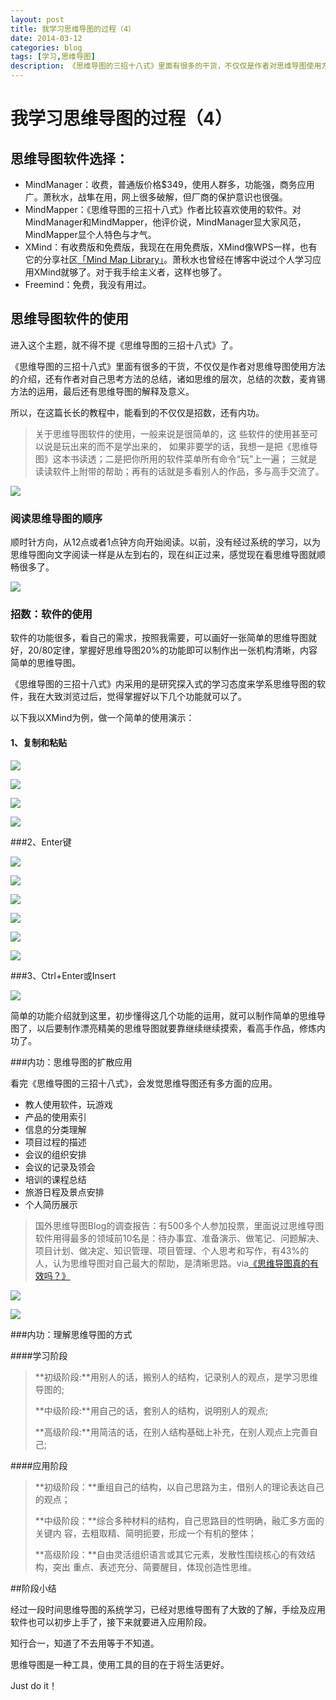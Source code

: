 ```yaml
---
layout: post
title: 我学习思维导图的过程（4）
date: 2014-03-12
categories: blog
tags: [学习,思维导图]
description: 《思维导图的三招十八式》里面有很多的干货，不仅仅是作者对思维导图使用方法的介绍，还有作者对自己思考方法的总结，诸如思维的层次，总结的次数，麦肯锡方法的运用，最后还有思维导图的解释及意义。
---
```


# 我学习思维导图的过程（4）

## 思维导图软件选择：

- MindManager：收费，普通版价格$349，使用人群多，功能强，商务应用广。萧秋水，战隼在用，网上很多破解，但厂商的保护意识也很强。
- MindMapper：《思维导图的三招十八式》作者比较喜欢使用的软件。对MindManager和MindMapper，他评价说，MindManager显大家风范，MindMapper显个人特色与才气。
- XMind：有收费版和免费版，我现在在用免费版，XMind像WPS一样，也有它的分享社区[「Mind Map Library」](http://www.xmind.net/share/)。萧秋水也曾经在博客中说过个人学习应用XMind就够了。对于我手绘主义者，这样也够了。
- Freemind：免费，我没有用过。

## 思维导图软件的使用

进入这个主题，就不得不提《思维导图的三招十八式》了。

《思维导图的三招十八式》里面有很多的干货，不仅仅是作者对思维导图使用方法的介绍，还有作者对自己思考方法的总结，诸如思维的层次，总结的次数，麦肯锡方法的运用，最后还有思维导图的解释及意义。

所以，在这篇长长的教程中，能看到的不仅仅是招数，还有内功。

>关于思维导图软件的使用，一般来说是很简单的，这 些软件的使用甚至可以说是玩出来的而不是学出来的， 如果非要学的话，我想一是把《思维导图》这本书读透；二是把你所用的软件菜单所有命令“玩”上一遍； 三就是读读软件上附带的帮助；再有的话就是多看别人的作品，多与高手交流了。

![](http://cnfeat.qiniudn.com/%E5%9B%BE%E5%83%8F%202014-03-12-002.png)

### 阅读思维导图的顺序

顺时针方向，从12点或者1点钟方向开始阅读。以前，没有经过系统的学习，以为思维导图向文字阅读一样是从左到右的，现在纠正过来，感觉现在看思维导图就顺畅很多了。

![](http://cnfeat.qiniudn.com/%E5%9B%BE%E5%83%8F_2014-03-12-000_031214_013906_PM.jpg)

### 招数：软件的使用

软件的功能很多，看自己的需求，按照我需要，可以画好一张简单的思维导图就好，20/80定律，掌握好思维导图20%的功能即可以制作出一张机构清晰，内容简单的思维导图。

《思维导图的三招十八式》内采用的是研究探入式的学习态度来学系思维导图的软件，我在大致浏览过后，觉得掌握好以下几个功能就可以了。

以下我以XMind为例，做一个简单的使用演示：

#### 1、复制和粘贴
![](http://cnfeat.qiniudn.com/%E5%9B%BE%E5%83%8F_2014-03-12-007_031214_024524_PM.jpg)

![](http://cnfeat.qiniudn.com/%E5%9B%BE%E5%83%8F_2014-03-12-008_031214_024611_PM.jpg)

![](http://cnfeat.qiniudn.com/%E5%9B%BE%E5%83%8F_2014-03-12-009_031214_024642_PM.jpg)

![](http://cnfeat.qiniudn.com/%E5%9B%BE%E5%83%8F_2014-03-12-010_031214_024705_PM.jpg)

###2、Enter键

![](http://cnfeat.qiniudn.com/%E5%9B%BE%E5%83%8F_2014-03-12-006_031214_025508_PM.jpg)

![](http://cnfeat.qiniudn.com/%E5%9B%BE%E5%83%8F_2014-03-12-007_031214_025535_PM.jpg)

![](http://cnfeat.qiniudn.com/%E5%9B%BE%E5%83%8F_2014-03-12-008_031214_025614_PM.jpg)

![](http://cnfeat.qiniudn.com/%E5%9B%BE%E5%83%8F_2014-03-12-009_031214_025806_PM.jpg)

![](http://cnfeat.qiniudn.com/%E5%9B%BE%E5%83%8F_2014-03-12-010_031214_025904_PM.jpg)

![](http://cnfeat.qiniudn.com/%E5%9B%BE%E5%83%8F_2014-03-12-011_031214_030025_PM.jpg)

###3、Ctrl+Enter或Insert

![](http://cnfeat.qiniudn.com/%E5%9B%BE%E5%83%8F_2014-03-12-006_031214_030644_PM.jpg)


简单的功能介绍就到这里，初步懂得这几个功能的运用，就可以制作简单的思维导图了，以后要制作漂亮精美的思维导图就要靠继续继续摸索，看高手作品，修炼内功了。

###内功：思维导图的扩散应用

看完《思维导图的三招十八式》，会发觉思维导图还有多方面的应用。

- 教人使用软件，玩游戏
- 产品的使用索引
- 信息的分类理解
- 项目过程的描述
- 会议的组织安排
- 会议的记录及领会
- 培训的课程总结
- 旅游日程及景点安排
- 个人简历展示

>国外思维导图Blog的调查报告：有500多个人参加投票，里面说过思维导图软件用得最多的领域前10名是：待办事宜、准备演示、做笔记、问题解决、项目计划、做决定、知识管理、项目管理、个人思考和写作，有43%的人，认为思维导图对自己最大的帮助，是清晰思路。via[《思维导图真的有效吗？》](http://www.zhihu.com/question/20273625)


![](http://cnfeat.qiniudn.com/%E5%9B%BE%E5%83%8F%202014-03-12-003.png)

![](http://cnfeat.qiniudn.com/%E5%9B%BE%E5%83%8F%202014-03-12-004.png)

###内功：理解思维导图的方式

####学习阶段

>**初级阶段:**用别人的话，搬别人的结构，记录别人的观点，是学习思维导图的;
>
>**中级阶段:**用自己的话，套别人的结构，说明别人的观点;
>
>**高级阶段:**用简洁的话，在别人结构基础上补充，在别人观点上完善自己;
>

####应用阶段

>**初级阶段：**重组自己的结构，以自己思路为主，借别人的理论表达自己的观点；
>
>**中级阶段：**综合多种材料的结构，自己思路目的性明确，融汇多方面的关键内 容，去粗取精、简明扼要，形成一个有机的整体；
>
>**高级阶段：**自由灵活组织语言或其它元素，发散性围绕核心的有效结构，突出 重点、表述充分、简要醒目，体现创造性思维。

##阶段小结

经过一段时间思维导图的系统学习，已经对思维导图有了大致的了解，手绘及应用软件也可以初步上手了，接下来就要进入应用阶段。

知行合一，知道了不去用等于不知道。

思维导图是一种工具，使用工具的目的在于将生活更好。

Just do it！









